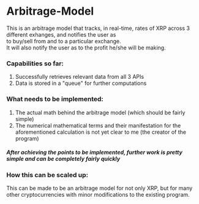 # Arbitrage-Model

This is an arbitrage model that tracks, in real-time, rates of XRP across 3 different exhanges, and notifies the user as  
to buy/sell from and to a particular exchange.  
It will also notify the user as to the profit he/she will be making.

### Capabilities so far:

1. Successfully retrieves relevant data from all 3 APIs
2. Data is stored in a "queue" for further computations

### What needs to be implemented:

1. The actual math behind the arbitrage model (which should be fairly simple)
2. The numerical mathematical terms and their manifestation for the aforementioned calculation is not yet clear to me (the creator of the program)

##### After achieving the points to be implemented, further work is pretty simple and can be completely fairly quickly

### How this can be scaled up:
This can be made to be an arbitrage model for not only XRP, but for many other cryptocurrencies with minor modifications to the existing program.
